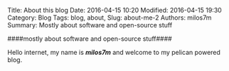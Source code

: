 Title: About this blog
Date: 2016-04-15 10:20 
Modified: 2016-04-15 19:30 
Category: Blog 
Tags: blog, about, Slug: about-me-2
Authors: milos7m
Summary: Mostly about software and open-source stuff

####mostly about software and open-source stuff####

Hello internet, my name is ***milos7m*** and welcome to my pelican powered blog.